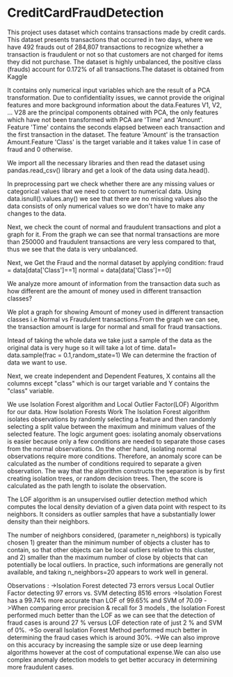 # CreditCardFraudDetection
This project uses dataset which contains transactions made by credit cards. This dataset presents transactions that occurred in two days, where we have 492 frauds out of 284,807 transactions to recognize whether a transaction is fraudulent or not so that customers are not charged for items they did not purchase. The dataset is highly unbalanced, the positive class (frauds) account for 0.172% of all transactions.The dataset is obtained from Kaggle

It contains only numerical input variables which are the result of a PCA transformation. Due to confidentiality issues, we cannot provide the original features and more background information about the data.Features V1, V2, ... V28 are the principal components obtained with PCA, the only features which have not been transformed with PCA are 'Time' and 'Amount'. Feature 'Time' contains the seconds elapsed between each transaction and the first transaction in the dataset. The feature 'Amount' is the transaction Amount.Feature 'Class' is the target variable and it takes value 1 in case of fraud and 0 otherwise.

We import all the necessary libraries and then read the dataset using pandas.read_csv() library and get a look of the data using data.head().

In preprocessing part we check whether there are any missing values or categorical values that we need to convert to numerical data.
Using data.isnull().values.any() we see that there are no missing values also the data consists of only numerical values so we don't have to make any changes to the data.

Next, we check the count of normal and fraudulent transactions and plot a graph for it.
From the graph we can see that normal transactions are more than 250000 and fraudulent transactions are very less compared to that, thus we see that the data is very unbalanced.

Next, we Get the Fraud and the normal dataset by applying condition: 
fraud = data[data['Class']==1]
normal = data[data['Class']==0]

We analyze more amount of information from the transaction data such as how different are the amount of money used in different transaction classes?

We plot a graph for showing Amount of money used in different transaction classes i.e Normal vs Fraudulent transactions.From the graph we can see, the transaction amount is large for normal and small for fraud transactions.
 
Intead of taking the whole data we take just a sample of the data as the original data is very huge so it will take a lot of time.
data1= data.sample(frac = 0.1,random_state=1)
We can determine the fraction of data we want to use.

Next, we create independent and Dependent Features, X contains all the columns except "class" which is our target variable and Y contains the "class" variable.

We use Isolation Forest algorithm and Local Outlier Factor(LOF) Algorithm for our data.
How Isolation Forests Work The Isolation Forest algorithm isolates observations by randomly selecting a feature and then randomly selecting a split value between the maximum and minimum values of the selected feature. The logic argument goes: isolating anomaly observations is easier because only a few conditions are needed to separate those cases from the normal observations. On the other hand, isolating normal observations require more conditions. Therefore, an anomaly score can be calculated as the number of conditions required to separate a given observation.
The way that the algorithm constructs the separation is by first creating isolation trees, or random decision trees. Then, the score is calculated as the path length to isolate the observation.

The LOF algorithm is an unsupervised outlier detection method which computes the local density deviation of a given data point with respect to its neighbors. It considers as outlier samples that have a substantially lower density than their neighbors.

The number of neighbors considered, (parameter n_neighbors) is typically chosen 1) greater than the minimum number of objects a cluster has to contain, so that other objects can be local outliers relative to this cluster, and 2) smaller than the maximum number of close by objects that can potentially be local outliers. In practice, such informations are generally not available, and taking n_neighbors=20 appears to work well in general.

Observations :
->Isolation Forest detected 73 errors versus Local Outlier Factor detecting 97 errors vs. SVM detecting 8516 errors
->Isolation Forest has a 99.74% more accurate than LOF of 99.65% and SVM of 70.09
->When comparing error precision & recall for 3 models , the Isolation Forest performed much better than the LOF as we can see that the detection of fraud cases is around 27 % versus LOF detection rate of just 2 % and SVM of 0%.
->So overall Isolation Forest Method performed much better in determining the fraud cases which is around 30%.
->We can also improve on this accuracy by increasing the sample size or use deep learning algorithms however at the cost of computational expense.We can also use complex anomaly detection models to get better accuracy in determining more fraudulent cases.

